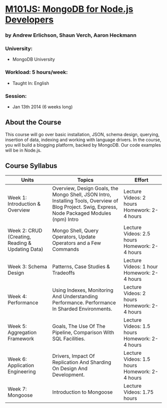 # [M101JS: MongoDB for Node.js Developers](https://education.mongodb.com/ "Link to MongoDB university")
### by Andrew Erlichson, Shaun Verch, Aaron Heckmann

### University:
 -  MongoDB University
 
### Workload: 5 hours/week:
 - Taught In: English

### Session: 
 - Jan 13th 2014 (6 weeks long)	 

## About the Course
This course will go over basic installation, JSON, schema design, querying, insertion of data, indexing and working with language drivers. In the course, you will build a blogging platform, backed by MongoDB. Our code examples will be in Node.js.

## Course Syllabus
Units | Topics | Effort
----|------|----
Week 1: Introduction & Overview	| Overview, Design Goals, the Mongo Shell, JSON Intro, Installing Tools, Overview of Blog Project. Swig, Express, Node Packaged Modules (npm) Intro	| Lecture Videos: 2 hours Homework: 2-4 hours 
Week 2: CRUD (Creating, Reading & Updating Data) | Mongo Shell, Query Operators, Update Operators and a Few Commands | Lecture Videos: 2.5 hours Homework: 2-4 hours 
Week 3: Schema Design | Patterns, Case Studies & Tradeoffs | Lecture Videos: 1 hour Homework: 2-4 hours 
Week 4: Performance  | Using Indexes, Monitoring And Understanding Performance. Performance In Sharded Environments. | Lecture Videos: 2 hours Homework: 2-4 hours 
Week 5: Aggregation Framework | Goals, The Use Of The Pipeline, Comparison With SQL Facilities. | Lecture Videos: 1.5 hours Homework: 2-4 hours 
Week 6: Application Engineering | Drivers, Impact Of Replication And Sharding On Design And Development. | Lecture Videos: 1.5 hours Homework: 2-4 hours 
Week 7: Mongoose | Introduction to Mongoose | Lecture Videos: 1.75 hours 
